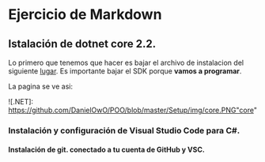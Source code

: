 
# Ejercicio de Markdown

## Istalación de dotnet core 2.2.
Lo primero que tenemos que hacer es bajar el archivo de instalacion del siguiente [lugar](https://dotnet.microsoft.com/download).
Es importante bajar el SDK porque **vamos a programar**.

La pagina se ve asi:

![.NET]: https://github.com/DanielOwO/POO/blob/master/Setup/img/core.PNG"core"

### Instalación y configuración de Visual Studio Code para C#.


#### Instalación de git. conectado a tu cuenta de GitHub y VSC.
